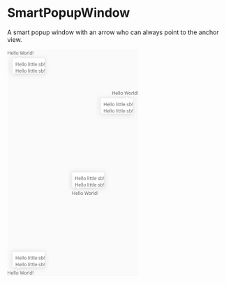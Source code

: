 # SmartPopupWindow
A smart popup window with an arrow who can always point to the anchor view. 

<img src="https://github.com/hippyk/SmartPopupWindow/blob/master/lADPBbCc1X8jh5XNB1LNBDg_1080_1874.jpg" width="300">
